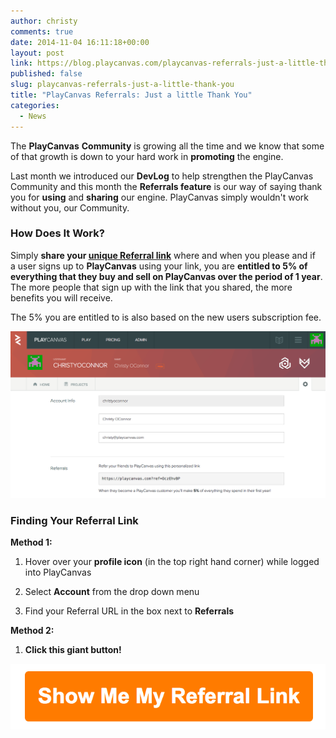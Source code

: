 ```yaml
---
author: christy
comments: true
date: 2014-11-04 16:11:18+00:00
layout: post
link: https://blog.playcanvas.com/playcanvas-referrals-just-a-little-thank-you/
published: false
slug: playcanvas-referrals-just-a-little-thank-you
title: "PlayCanvas Referrals: Just a little Thank You"
categories:
  - News
---
```


The **PlayCanvas** **Community** is growing all the time and we know that some of that growth is down to your hard work in **promoting** the engine.

Last month we introduced our **DevLog** to help strengthen the PlayCanvas Community and this month the **Referrals feature** is our way of saying thank you for **using** and **sharing** our engine. PlayCanvas simply wouldn't work without you, our Community.

### How Does It Work?

Simply **share your [unique Referral link](https://playcanvas.com/account)** where and when you please and if a user signs up to **PlayCanvas** using your link, you are **entitled to 5% of everything that they buy and sell on PlayCanvas over the period of 1 year**. The more people that sign up with the link that you shared, the more benefits you will receive.

The 5% you are entitled to is also based on the new users subscription fee.

[![Screen Shot 2014-11-04 at 16.08.55](/assets/media/Screen-Shot-2014-11-04-at-16.08.55.png)](/assets/media/Screen-Shot-2014-11-04-at-16.08.55.png)

### Finding Your Referral Link

**Method 1:**

1. Hover over your **profile icon** (in the top right hand corner) while logged into PlayCanvas

2. Select **Account** from the drop down menu

3. Find your Referral URL in the box next to **Referrals**

**Method 2:**

1. **Click this giant button!**

[![Screen Shot 2014-11-04 at 17.07.59](/assets/media/Screen-Shot-2014-11-04-at-17.07.59.png)](https://playcanvas.com/account)

